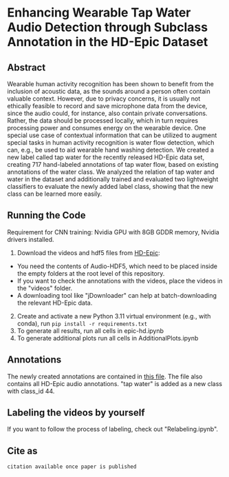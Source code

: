 
# Enhancing Wearable Tap Water Audio Detection through Subclass Annotation in the HD-Epic Dataset

## Abstract
Wearable human activity recognition has been shown to benefit from the inclusion of acoustic data, as the sounds around a person often contain valuable context. However, due to privacy concerns, it is usually not ethically feasible to record and save microphone data from the device, since the audio could, for instance, also contain private conversations. Rather, the data should be processed locally, which in turn requires processing power and consumes energy on the wearable device. One special use case of contextual information that can be utilized to augment special tasks in human activity recognition is water flow detection, which can, e.g., be used to aid wearable hand washing detection. We created a new label called tap water for the recently released HD-Epic data set, creating 717 hand-labeled annotations of tap water flow, based on existing annotations of the water class. We analyzed the relation of tap water and water in the dataset and additionally trained and evaluated two lightweight classifiers to evaluate the newly added label class, showing that the new class can be learned more easily.

## Running the Code

Requirement for CNN training: Nvidia GPU with 8GB GDDR memory, Nvidia drivers installed.

1. Download the videos and hdf5 files from [HD-Epic](https://data.bris.ac.uk/data/dataset/3cqb5b81wk2dc2379fx1mrxh47):
  - You need the contents of Audio-HDF5, which need to be placed inside the empty folders at the root level of this repository.
  - If you want to check the annotations with the videos, place the videos in the "videos" folder.
  - A downloading tool like "jDownloader" can help at batch-downloading the relevant HD-Epic data.

2. Create and activate a new Python 3.11 virtual environment (e.g., with conda), run `pip install -r requirements.txt`
3. To generate all results, run all cells in epic-hd.ipynb
4. To generate additional plots run all cells in AdditionalPlots.ipynb

## Annotations
The newly created annotations are contained in [this file](/HD_EPIC_Sounds_annot.csv). The file also contains all HD-Epic audio annotations. 
"tap water" is added as a new class with class_id 44.

## Labeling the videos by yourself
If you want to follow the process of labeling, check out "Relabeling.ipynb".

## Cite as

```
citation available once paper is published
```
